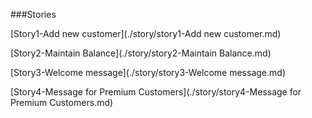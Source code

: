 ###Stories

[Story1-Add new customer](./story/story1-Add new customer.md)

[Story2-Maintain Balance](./story/story2-Maintain Balance.md)

[Story3-Welcome message](./story/story3-Welcome message.md)

[Story4-Message for Premium Customers](./story/story4-Message for Premium Customers.md)